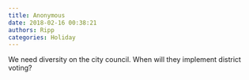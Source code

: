 ```yaml
---
title: Anonymous
date: 2018-02-16 00:38:21
authors: Ripp
categories: Holiday
---
```


 We need diversity on the city council. 
When will they implement district voting?